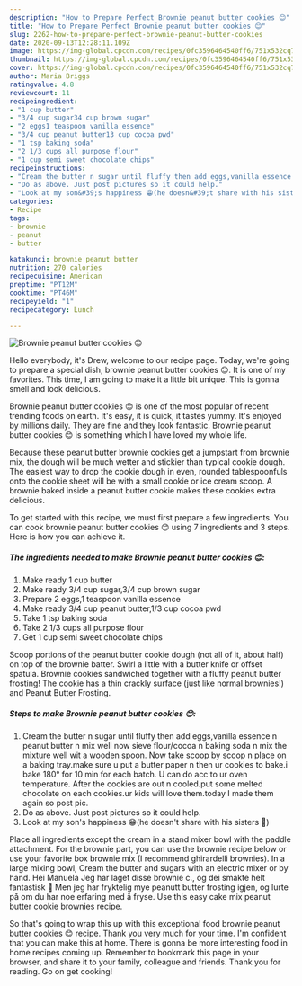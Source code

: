 ```yaml
---
description: "How to Prepare Perfect Brownie peanut butter cookies 😊"
title: "How to Prepare Perfect Brownie peanut butter cookies 😊"
slug: 2262-how-to-prepare-perfect-brownie-peanut-butter-cookies
date: 2020-09-13T12:28:11.109Z
image: https://img-global.cpcdn.com/recipes/0fc3596464540ff6/751x532cq70/brownie-peanut-butter-cookies-😊-recipe-main-photo.jpg
thumbnail: https://img-global.cpcdn.com/recipes/0fc3596464540ff6/751x532cq70/brownie-peanut-butter-cookies-😊-recipe-main-photo.jpg
cover: https://img-global.cpcdn.com/recipes/0fc3596464540ff6/751x532cq70/brownie-peanut-butter-cookies-😊-recipe-main-photo.jpg
author: Maria Briggs
ratingvalue: 4.8
reviewcount: 11
recipeingredient:
- "1 cup butter"
- "3/4 cup sugar34 cup brown sugar"
- "2 eggs1 teaspoon vanilla essence"
- "3/4 cup peanut butter13 cup cocoa pwd"
- "1 tsp baking soda"
- "2 1/3 cups all purpose flour"
- "1 cup semi sweet chocolate chips"
recipeinstructions:
- "Cream the butter n sugar until fluffy then add eggs,vanilla essence n peanut butter n mix well now sieve flour/cocoa n baking soda n mix the mixture well wit a wooden spoon. Now take scoop by scoop n place on a baking tray.make sure u put a butter paper n then ur cookies to bake.i bake 180° for 10 min for each batch. U can do acc to ur oven temperature. After the cookies are out n cooled.put some melted chocolate on each cookies.ur kids will love them.today I made them again so post pic."
- "Do as above. Just post pictures so it could help."
- "Look at my son&#39;s happiness 😁(he doesn&#39;t share with his sisters 🤣)"
categories:
- Recipe
tags:
- brownie
- peanut
- butter

katakunci: brownie peanut butter 
nutrition: 270 calories
recipecuisine: American
preptime: "PT12M"
cooktime: "PT46M"
recipeyield: "1"
recipecategory: Lunch

---
```



![Brownie peanut butter cookies 😊](https://img-global.cpcdn.com/recipes/0fc3596464540ff6/751x532cq70/brownie-peanut-butter-cookies-😊-recipe-main-photo.jpg)

Hello everybody, it's Drew, welcome to our recipe page. Today, we're going to prepare a special dish, brownie peanut butter cookies 😊. It is one of my favorites. This time, I am going to make it a little bit unique. This is gonna smell and look delicious.

Brownie peanut butter cookies 😊 is one of the most popular of recent trending foods on earth. It's easy, it is quick, it tastes yummy. It's enjoyed by millions daily. They are fine and they look fantastic. Brownie peanut butter cookies 😊 is something which I have loved my whole life.

Because these peanut butter brownie cookies get a jumpstart from brownie mix, the dough will be much wetter and stickier than typical cookie dough. The easiest way to drop the cookie dough in even, rounded tablespoonfuls onto the cookie sheet will be with a small cookie or ice cream scoop. A brownie baked inside a peanut butter cookie makes these cookies extra delicious.


To get started with this recipe, we must first prepare a few ingredients. You can cook brownie peanut butter cookies 😊 using 7 ingredients and 3 steps. Here is how you can achieve it.

<!--inarticleads1-->

##### The ingredients needed to make Brownie peanut butter cookies 😊:

1. Make ready 1 cup butter
1. Make ready 3/4 cup sugar,3/4 cup brown sugar
1. Prepare 2 eggs,1 teaspoon vanilla essence
1. Make ready 3/4 cup peanut butter,1/3 cup cocoa pwd
1. Take 1 tsp baking soda
1. Take 2 1/3 cups all purpose flour
1. Get 1 cup semi sweet chocolate chips


Scoop portions of the peanut butter cookie dough (not all of it, about half) on top of the brownie batter. Swirl a little with a butter knife or offset spatula. Brownie cookies sandwiched together with a fluffy peanut butter frosting! The cookie has a thin crackly surface (just like normal brownies!) and Peanut Butter Frosting. 

<!--inarticleads2-->

##### Steps to make Brownie peanut butter cookies 😊:

1. Cream the butter n sugar until fluffy then add eggs,vanilla essence n peanut butter n mix well now sieve flour/cocoa n baking soda n mix the mixture well wit a wooden spoon. Now take scoop by scoop n place on a baking tray.make sure u put a butter paper n then ur cookies to bake.i bake 180° for 10 min for each batch. U can do acc to ur oven temperature. After the cookies are out n cooled.put some melted chocolate on each cookies.ur kids will love them.today I made them again so post pic.
1. Do as above. Just post pictures so it could help.
1. Look at my son&#39;s happiness 😁(he doesn&#39;t share with his sisters 🤣)


Place all ingredients except the cream in a stand mixer bowl with the paddle attachment. For the brownie part, you can use the brownie recipe below or use your favorite box brownie mix (I recommend ghirardelli brownies). In a large mixing bowl, Cream the butter and sugars with an electric mixer or by hand. Hei Manuela Jeg har laget disse brownie c., og dei smakte helt fantastisk 🙂 Men jeg har fryktelig mye peanutt butter frosting igjen, og lurte på om du har noe erfaring med å fryse. Use this easy cake mix peanut butter cookie brownies recipe. 

So that's going to wrap this up with this exceptional food brownie peanut butter cookies 😊 recipe. Thank you very much for your time. I'm confident that you can make this at home. There is gonna be more interesting food in home recipes coming up. Remember to bookmark this page in your browser, and share it to your family, colleague and friends. Thank you for reading. Go on get cooking!

